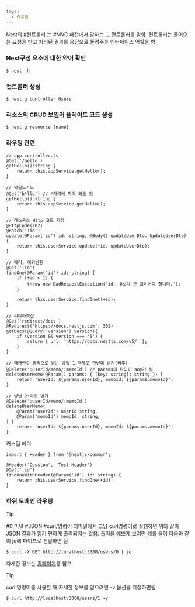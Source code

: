 ```yaml
---
tags:
  - 라우팅
---
```

Nest의 #컨트롤러 는 #MVC 패턴에서 말하는 그 컨트롤러를 말함. 컨트롤러는 들어오는 요청을 받고 처리된 결과를 응답으로 돌려주는 인터페이스 역할을 함.

### Nest구성 요소에 대한 약어 확인
```
$ nest -h
```

### 컨트롤러 생성
```
$ nest g controller Users
```

### 리소스의 CRUD 보일러 플레이트 코드 생성
```
$ nest g resource [name]
```


### 라우팅 관련

```tsx
// app.controller.ts
@Get('/hello')
getHello():string {
	return this.appService.getHello();
}

// 와일드카드
@Get('h*llo') // *자리에 뭐가 와도 됨
getHello():string {
	return this.appService.getHello();
}

// 레스폰스 Http 코드 지정
@HttpCode(202)
@Patch(':id')
update(@Param('id') id: string, @Body() updateUserDto: UpdateUserDto) {
	return this.userService.update(+id, updateUserDto);
}

// 에러, 예외반환
@Get(':id')
findOne(@Param('id') id: string) {
	if (+id < 1) {
		throw new BadRequestException('id는 0보다 큰 값이어야 합니다.');
	}

	return this.userService.findOnet(+id);
}

// 리다이렉션
@Get('redirect/docs')
@Redirect('https://docs.nestjs.com', 302)
getDocs(@Query('version') version){
	if (version && version === '5') {
		return { url: 'https://docs.nestjs.com/v5/' };
	}
}

// 매개변수 동적으로 받는 방법 1:객체로 한번에 받기(비추)
@Delete(':userId/memo/:memoId') // params의 타입이 any가 됨
deleteUserMemo(@Param() params: { [key: string]: string }) {
	return 'userId: ${params.userId}, memoId: ${params.memoId}';
}

// 방법 2:따로 받기
@Delete(':userId/memo/:memoId')
deleteUserMemo(
	@Param('userId') userId:string,
	@Param('memoId') memoId: string,
) {
	return 'userId: ${params.userId}, memoId: ${params.memoId}';
}

```

커스텀 헤더
```tsx
import { Header } from '@nestjs/common';

@Header('Cusstom', 'Test Header')
@Get(':id')
findOneWithHeader(@Param('id') id: string) {
	return this.userService.findOne(+id);
}
```

### 하위 도메인 라우팅



>[!tip]
>#터미널 #JSON #curl/명령어 
터미널에서 그냥 curl명령어로 실행하면 위와 같이 JSON 결과가 읽기 편하게 출력되지는 않음. 출력을 예쁘게 보려면 예를 들어 다음과 같이 jq에 파이프로 전달하면 됨
> ```
> $ curl -X GET http://localhost:3000/users/0 | jq
> ```
>
자세한 정보는 [홈페이지](https://stedolan.github.io/jq)를 참고

>[!tip]
> curl 명령어를 사용할 때 자세한 정보를 얻으려면 -v 옵션을 지정하면됨
> ```
> $ curl http://localhost:3000/users/1 -v
> ```


